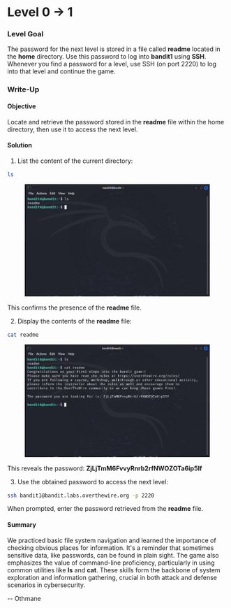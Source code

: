 # Level 0 → 1

### Level Goal

The password for the next level is stored in a file called **readme** located in the **home** directory. Use this password to log into **bandit1** using **SSH**. Whenever you find a password for a level, use SSH (on port 2220) to log into that level and continue the game.



### Write-Up

#### Objective

Locate and retrieve the password stored in the **readme** file within the home directory, then use it to access the next level.



#### Solution

1. List the content of the current directory:

```sh
ls
```

<figure><img src="../../../.gitbook/assets/image (1).png" alt="ls"><figcaption></figcaption></figure>

This confirms the presence of the **readme** file.

2. Display the contents of the **readme** file:

```sh
cat readme
```

<figure><img src="../../../.gitbook/assets/image (2).png" alt="cat readme"><figcaption></figcaption></figure>

This reveals the password: **ZjLjTmM6FvvyRnrb2rfNWOZOTa6ip5If**

3. Use the obtained password to access the next level:

```sh
ssh bandit1@bandit.labs.overthewire.org -p 2220
```

When prompted, enter the password retrieved from the **readme** file.



#### Summary

We practiced basic file system navigation and learned the importance of checking obvious places for information. It's a reminder that sometimes sensitive data, like passwords, can be found in plain sight. The game also emphasizes the value of command-line proficiency, particularly in using common utilities like **ls** and **cat**. These skills form the backbone of system exploration and information gathering, crucial in both attack and defense scenarios in cybersecurity.



\-- Othmane



